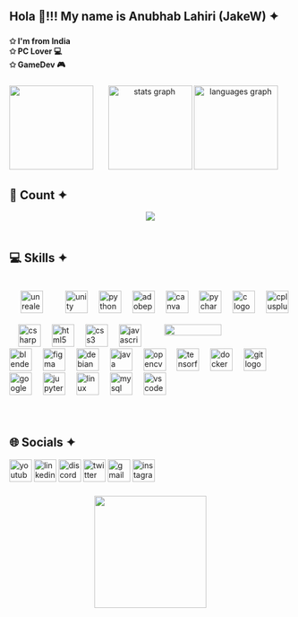 <h2 align="left">Hola 👋!!! My name is Anubhab Lahiri (JakeW) ✦</h2>

###

<h4 align="left">✩ I'm from India<br>✩ PC Lover 💻<br>✩ GameDev 🎮</h4>

###

<img align="left" height="150" width="150" src="https://media1.tenor.com/m/O0ALP1rYsDQAAAAC/cuddle-up-gekko.gif"  />

###

<div align="center">
  <img src="https://github-readme-stats.vercel.app/api?username=AnubhabL4002&hide_title=false&hide_rank=false&show_icons=true&include_all_commits=true&count_private=true&disable_animations=false&theme=dracula&locale=en&hide_border=false&order=1" height="150" alt="stats graph"  />
  <img src="https://github-readme-stats.vercel.app/api/top-langs?username=AnubhabL4002&locale=en&hide_title=false&layout=compact&card_width=320&langs_count=5&theme=dracula&hide_border=false&order=2" height="150" alt="languages graph"  />
</div>

###
<h2 align="left">👾 Count ✦</h2>

<div align="center">
  <img src="https://profile-counter.glitch.me/AnubhabL4002/count.svg?"  />
</div>

###


###

<div style="display: flex; justify-content: space-between; align-items: flex-start; margin-top: 20px;">
    <!-- Skills Section -->
    <div style="flex: 1;">
        <h2 align="left">💻 Skills ✦</h2>
        <div align="left">
            <img src="https://img.shields.io/badge/Unreal Engine-0E1128?logo=unrealengine&logoColor=white&style=for-the-badge" height="40" alt="unrealengine logo" style="padding: 20px;"/>
            <img width="12" />
            <img src="https://img.shields.io/badge/Unity-FFFFFF?logo=unity&logoColor=black&style=for-the-badge" height="40" alt="unity logo" />
            <img width="12" />
            <img src="https://cdn.jsdelivr.net/gh/devicons/devicon/icons/python/python-original.svg" height="40" alt="python logo" />
            <img width="12" />
            <img src="https://skillicons.dev/icons?i=ps" height="40" alt="adobephotoshop logo" />
            <img width="12" />
            <img src="https://cdn.jsdelivr.net/gh/devicons/devicon/icons/canva/canva-original.svg" height="40" alt="canva logo" />
            <img width="12" />
            <img src="https://cdn.jsdelivr.net/gh/devicons/devicon/icons/pycharm/pycharm-original.svg" height="40" alt="pycharm logo" />
            <img width="12" />
            <img src="https://media.tenor.com/LA27UCwAcccAAAAi/also-fine-spray-raze.gif" style="width: 45%; height: auto; object-fit: contain;" align='right' />
            <img src="https://cdn.jsdelivr.net/gh/devicons/devicon/icons/c/c-original.svg" height="40" alt="c logo" />
            <img width="12" />
            <img src="https://cdn.jsdelivr.net/gh/devicons/devicon/icons/cplusplus/cplusplus-original.svg" height="40" alt="cplusplus logo" />
            <img width="12" />
            <img src="https://cdn.jsdelivr.net/gh/devicons/devicon/icons/csharp/csharp-original.svg" height="40" alt="csharp logo" />
            <img width="12" />
            <img src="https://cdn.jsdelivr.net/gh/devicons/devicon/icons/html5/html5-original.svg" height="40" alt="html5 logo" />
            <img width="12" />
            <img src="https://cdn.jsdelivr.net/gh/devicons/devicon/icons/css3/css3-original.svg" height="40" alt="css3 logo" />
            <img width="12" />
            <img src="https://cdn.jsdelivr.net/gh/devicons/devicon/icons/javascript/javascript-original.svg" height="40" alt="javascript logo" />
            <img width="12" />
            <img src="https://cdn.jsdelivr.net/gh/devicons/devicon/icons/blender/blender-original.svg" height="40" alt="blender logo" />
            <img width="12" />
            <img src="https://cdn.jsdelivr.net/gh/devicons/devicon/icons/figma/figma-original.svg" height="40" alt="figma logo" />
            <img width="12" />
            <img src="https://cdn.jsdelivr.net/gh/devicons/devicon/icons/debian/debian-original.svg" height="40" alt="debian logo" />
            <img width="12" />
            <img src="https://cdn.jsdelivr.net/gh/devicons/devicon/icons/java/java-original.svg" height="40" alt="java logo" />
            <img width="12" />
            <img src="https://cdn.jsdelivr.net/gh/devicons/devicon/icons/opencv/opencv-original.svg" height="40" alt="opencv logo" />
            <img width="12" />
            <img src="https://cdn.jsdelivr.net/gh/devicons/devicon/icons/tensorflow/tensorflow-original.svg" height="40" alt="tensorflow logo" />
            <img width="12" />
            <img src="https://cdn.jsdelivr.net/gh/devicons/devicon/icons/docker/docker-original.svg" height="40" alt="docker logo" />
            <img width="12" />
            <img src="https://cdn.jsdelivr.net/gh/devicons/devicon/icons/git/git-original.svg" height="40" alt="git logo" />
            <img width="12" />
            <img src="https://cdn.jsdelivr.net/gh/devicons/devicon/icons/googlecloud/googlecloud-original.svg" height="40" alt="googlecloud logo" />
            <img width="12" />
            <img src="https://cdn.jsdelivr.net/gh/devicons/devicon/icons/jupyter/jupyter-original.svg" height="40" alt="jupyter logo" />
            <img width="12" />
            <img src="https://cdn.jsdelivr.net/gh/devicons/devicon/icons/linux/linux-original.svg" height="40" alt="linux logo" />
            <img width="12" />
            <img src="https://cdn.jsdelivr.net/gh/devicons/devicon/icons/mysql/mysql-original.svg" height="40" alt="mysql logo" />
            <img width="12" />
            <img src="https://cdn.jsdelivr.net/gh/devicons/devicon/icons/vscode/vscode-original.svg" height="40" alt="vscode logo" />
        </div>
    </div>
    <!-- Transparent Image on the Right -->
    
</div>


###
<br>
<h2 align="left">🌐 Socials ✦</h2>

<div align="left">
  <img src="https://img.shields.io/static/v1?message=Youtube&logo=youtube&label=&color=FF0000&logoColor=white&labelColor=&style=for-the-badge" height="40" alt="youtube logo"  />
  <img src="https://img.shields.io/static/v1?message=LinkedIn&logo=linkedin&label=&color=0077B5&logoColor=white&labelColor=&style=for-the-badge" height="40" alt="linkedin logo"  />
  <img src="https://img.shields.io/static/v1?message=Discord&logo=discord&label=&color=7289DA&logoColor=white&labelColor=&style=for-the-badge" height="40" alt="discord logo"  />
  <img src="https://img.shields.io/static/v1?message=Twitter&logo=twitter&label=&color=1DA1F2&logoColor=white&labelColor=&style=for-the-badge" height="40" alt="twitter logo"  />
  <img src="https://img.shields.io/static/v1?message=Gmail&logo=gmail&label=&color=D14836&logoColor=white&labelColor=&style=for-the-badge" height="40" alt="gmail logo"  />
  <img src="https://img.shields.io/static/v1?message=Instagram&logo=instagram&label=&color=E4405F&logoColor=white&labelColor=&style=for-the-badge" height="40" alt="instagram logo"  />
</div>

###

<div align="center">
  <img height="200" src="https://raw.githubusercontent.com/Sutil/Sutil/2b2fad3bf54522bb30c8c170591fc68ff51b69e6/github-contribution-grid-snake2.svg"  />
</div>

###
